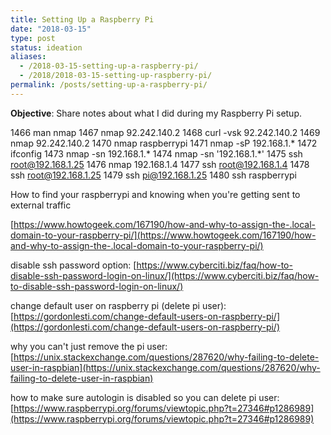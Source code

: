 ```yaml
---
title: Setting Up a Raspberry Pi
date: "2018-03-15"
type: post
status: ideation
aliases:
  - /2018-03-15-setting-up-a-raspberry-pi/
  - /2018/2018-03-15-setting-up-raspberry-pi/
permalink: /posts/setting-up-a-raspberry-pi/
---
```




**Objective**: Share notes about what I did during my Raspberry Pi setup.

1466 man nmap
1467 nmap 92.242.140.2
1468 curl -vsk 92.242.140.2
1469 nmap 92.242.140.2
1470 nmap raspberrypi
1471 nmap -sP 192.168.1.*
1472 ifconfig
1473 nmap -sn 192.168.1.*
1474 nmap -sn '192.168.1.*'
1475 ssh [root@192.168.1.25](mailto:root@192.168.1.25)
1476 nmap 192.168.1.4
1477 ssh [root@192.168.1.4](mailto:root@192.168.1.4)
1478 ssh [root@192.168.1.25](mailto:root@192.168.1.25)
1479 ssh [pi@192.168.1.25](mailto:pi@192.168.1.25)
1480 ssh raspberrypi

How to find your raspberrypi and knowing when you're getting sent to external traffic

[https://www.howtogeek.com/167190/how-and-why-to-assign-the-.local-domain-to-your-raspberry-pi/](https://www.howtogeek.com/167190/how-and-why-to-assign-the-.local-domain-to-your-raspberry-pi/)

disable ssh password option:
[https://www.cyberciti.biz/faq/how-to-disable-ssh-password-login-on-linux/](https://www.cyberciti.biz/faq/how-to-disable-ssh-password-login-on-linux/)

change default user on raspberry pi (delete pi user):
[https://gordonlesti.com/change-default-users-on-raspberry-pi/](https://gordonlesti.com/change-default-users-on-raspberry-pi/)

why you can't just remove the pi user:
[https://unix.stackexchange.com/questions/287620/why-failing-to-delete-user-in-raspbian](https://unix.stackexchange.com/questions/287620/why-failing-to-delete-user-in-raspbian)

how to make sure autologin is disabled so you can delete pi user:
[https://www.raspberrypi.org/forums/viewtopic.php?t=27346#p1286989](https://www.raspberrypi.org/forums/viewtopic.php?t=27346#p1286989)
